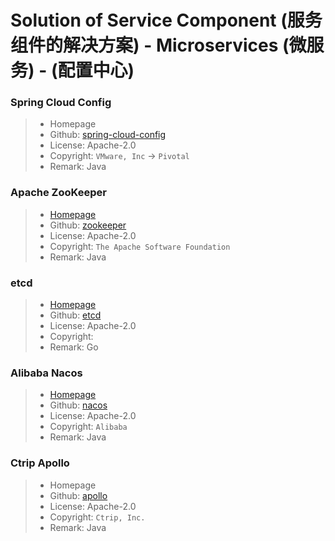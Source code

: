 # Solution of Service Component (服务组件的解决方案) - Microservices (微服务) - (配置中心)

### Spring Cloud Config
> * Homepage
> * Github: [spring-cloud-config](https://github.com/spring-cloud/spring-cloud-config)
> * License: Apache-2.0
> * Copyright: ``` VMware, Inc ``` -> ``` Pivotal ```
> * Remark: Java

### Apache ZooKeeper
> * [Homepage](http://zookeeper.apache.org/)
> * Github: [zookeeper](https://github.com/apache/zookeeper)
> * License: Apache-2.0
> * Copyright: ``` The Apache Software Foundation ```
> * Remark: Java

### etcd
> * [Homepage](https://etcd.io/)
> * Github: [etcd](https://github.com/etcd-io/etcd)
> * License: Apache-2.0
> * Copyright: 
> * Remark: Go

### Alibaba Nacos
> * [Homepage](https://nacos.io/)
> * Github: [nacos](https://github.com/alibaba/nacos)
> * License: Apache-2.0
> * Copyright: ``` Alibaba ```
> * Remark: Java

### Ctrip Apollo
> * Homepage
> * Github: [apollo](https://github.com/ctripcorp/apollo)
> * License: Apache-2.0
> * Copyright: ``` Ctrip, Inc. ```
> * Remark: Java
